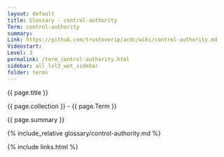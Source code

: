 ```yaml
---
layout: default
title: Glossary - control-authority
Term: control-authority
summary: 
Link: https://github.com/trustoverip/acdc/wiki/control-authority.md
Videostart: 
Level: 3
permalink: /term_control-authority.html
sidebar: all_lvl3_wot_sidebar
folder: terms
---
```


{{ page.title }}

{{ page.collection }} - {{ page.Term }}

   {{ page.summary }}

{% include_relative glossary/control-authority.md %}

 {% include links.html %} 

